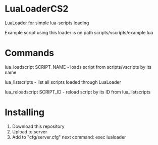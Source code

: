 # LuaLoaderCS2
LuaLoader for simple lua-scripts loading

Example script using this loader is on path scripts/vscripts/example.lua

# Commands

lua_loadscript SCRIPT_NAME - loads script from scripts/vscripts by its name

lua_listscripts - list all scripts loaded through LuaLoader

lua_reloadscript SCRIPT_ID -  reload script by its ID from lua_listscripts

# Installing

1) Download this repository
2) Upload to server
3) Add to "cfg/server.cfg" next command: exec lualoader
